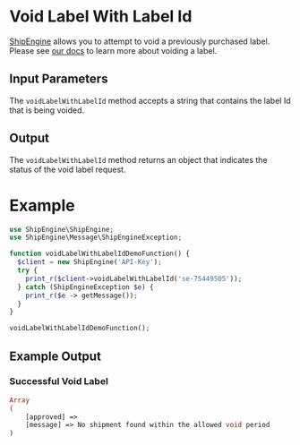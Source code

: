 Void Label With Label Id
================================
[ShipEngine](www.shipengine.com) allows you to attempt to void a previously purchased label. Please see [our docs](https://www.shipengine.com/docs/labels/voiding/) to learn more about voiding a label.

Input Parameters
-------------------------------------

The `voidLabelWithLabelId` method accepts a string that contains the label Id that is being voided.

Output
--------------------------------
The `voidLabelWithLabelId` method returns an object that indicates the status of the void label request.

Example
==============================
```php
use ShipEngine\ShipEngine;
use ShipEngine\Message\ShipEngineException;

function voidLabelWithLabelIdDemoFunction() {
  $client = new ShipEngine('API-Key');
  try {
    print_r($client->voidLabelWithLabelId('se-75449505'));
  } catch (ShipEngineException $e) {
    print_r($e -> getMessage());
  }
}

voidLabelWithLabelIdDemoFunction();
```

Example Output
-----------------------------------------------------

### Successful Void Label
```php
Array
(
    [approved] =>
    [message] => No shipment found within the allowed void period
)
```